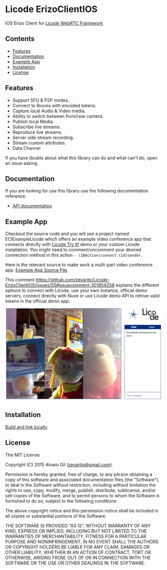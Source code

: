 # Licode ErizoClientIOS

IOS Erizo Client for [Licode WebRTC Framework](http://lynckia.com/licode)

## Contents

* [Features](#features)
* [Documentation](#documentation)
* [Example App](#example-app)
* [Installation](#installation)
* [License](#license)

## Features

  * Support SFU & P2P modes.
  * Connect to Rooms with encoded tokens.
  * Capture local Audio & Video media.
  * Ability to switch between front/rear camera.
  * Publish local Media.
  * Subscribe live streams.
  * Reproduce live streams.
  * Server side stream recording.
  * Stream custom attributes.
  * Data Channel

If you have doubts about what this library can do and what can't do, open an issue asking.

## Documentation

If you are looking for use this library use the following documentation reference.

* [API documentation](http://zevarito.github.io/Licode-ErizoClientIOS/docs/public/html/)

## Example App

Checkout the source code and you will see a project named ECIExampleLicode which
offers an example video conference app that connects directly with [Licode Try It!] demo or your custom
Licode installation. You might need to comment/uncomment your desired connection method in this action
`- (IBAction)connect:(id)sender`.

Here is the relevant source to make work a multi-part video conference app. [Example App Source File].

This comment https://github.com/zevarito/Licode-ErizoClientIOS/issues/55#issuecomment-301854258 explains the different options to connect with Licode, use your own instance, official demo servers, connect directly with Nuve or use Licode demo API to retrive valid tokens in the official demo app.

![Example App](/screenshot.jpg?raw=true)

## Installation

[Build and link locally](https://github.com/zevarito/Licode-ErizoClientIOS/wiki/Build-locally-and-link-from-your-project)

## License

The MIT License

Copyright (C) 2015 Alvaro Gil (zevarito@gmail.com).

Permission is hereby granted, free of charge, to any person obtaining a copy of this software and associated documentation files (the
"Software"), to deal in the Software without restriction, including without limitation the rights to use, copy, modify, merge, publish,
distribute, sublicense, and/or sell copies of the Software, and to permit persons to whom the Software is furnished to do so, subject to the
following conditions:

The above copyright notice and this permission notice shall be included in all copies or substantial portions of the Software.

THE SOFTWARE IS PROVIDED "AS IS", WITHOUT WARRANTY OF ANY KIND, EXPRESS OR IMPLIED, INCLUDING BUT NOT LIMITED TO THE WARRANTIES OF
MERCHANTABILITY, FITNESS FOR A PARTICULAR PURPOSE AND NONINFRINGEMENT. IN NO EVENT SHALL THE AUTHORS OR COPYRIGHT HOLDERS BE LIABLE FOR ANY
CLAIM, DAMAGES OR OTHER LIABILITY, WHETHER IN AN ACTION OF CONTRACT, TORT OR OTHERWISE, ARISING FROM, OUT OF OR IN CONNECTION WITH THE SOFTWARE
OR THE USE OR OTHER DEALINGS IN THE SOFTWARE.

[ECRoom]:http://zevarito.github.io/ErizoClientIOS/docs/public/html/Classes/ECRoom.html
[ECRoomDelegate]:http://zevarito.github.io/ErizoClientIOS/docs/public/html/Protocols/ECRoomDelegate.html
[CocoaPods]:https://cocoapods.org
[Install CocoaPods]:https://guides.cocoapods.org/using/getting-started.html
[Licode Try It!]:https://chotis2.dit.upm.es
[Example App Source File]:https://github.com/zevarito/ErizoClientIOS/blob/master/ECIExampleLicode/ECIExampleLicode/MultiConferenceViewController.m
